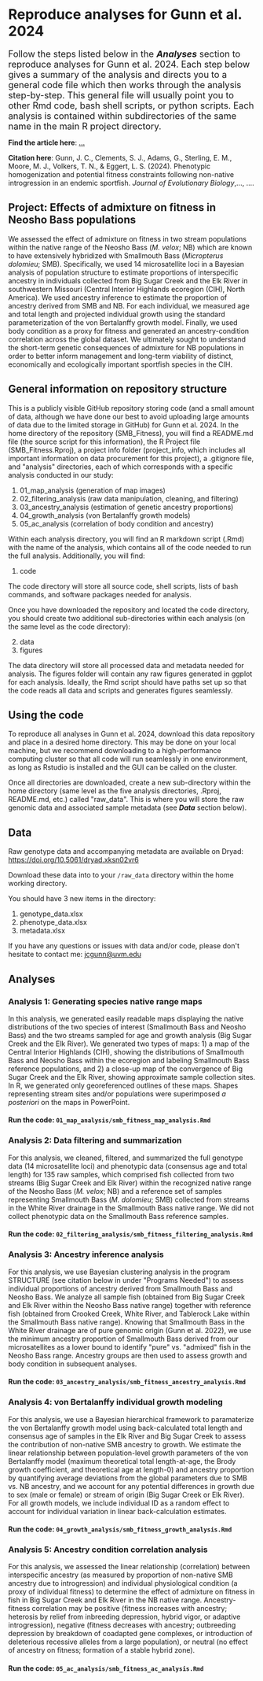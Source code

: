 # Reproduce analyses for Gunn et al. 2024
<font size="+1">Follow the steps listed below in the <b><i>Analyses</i></b> section to reproduce analyses for Gunn et al. 2024. Each step below gives a summary of the analysis and directs you to a general code file which then works through the analysis step-by-step. This general file will usually point you to other Rmd code, bash shell scripts, or python scripts. Each analysis is contained within subdirectories of the same name in the main R project directory.</font>

<b>Find the article here</b>: <a href="url">...</a> 

<b>Citation here</b>: Gunn, J. C., Clements, S. J., Adams, G., Sterling, E. M., Moore, M. J., Volkers, T. N., & Eggert, L. S. (2024). Phenotypic homogenization and potential fitness constraints following non-native introgression in an endemic sportfish. <i>Journal of Evolutionary Biology</i>,..., ....

## Project: Effects of admixture on fitness in Neosho Bass populations 
We assessed the effect of admixture on fitness in two stream populations within the native range of the Neosho Bass (<i>M. velox</i>; NB) which are known to have extensively hybridized with Smallmouth Bass (<i>Micropterus dolomieu</i>; SMB). Specifically, we used 14 microsatellite loci in a Bayesian analysis of population structure to estimate proportions of interspecific ancestry in individuals collected from Big Sugar Creek and the Elk River in southwestern Missouri (Central Interior Highlands ecoregion (CIH), North America). We used ancestry inference to estimate the proportion of ancestry derived from SMB and NB. For each individual, we measured age and total length and projected individual growth using the standard parameterization of the von Bertalanffy growth model. Finally, we used body condition as a proxy for fitness and generated an ancestry-condition correlation across the global dataset. We ultimately sought to understand the short-term genetic consequences of admixture for NB populations in order to better inform management and long-term viability of distinct, economically and ecologically important sportfish species in the CIH.

## General information on repository structure
This is a publicly visible GitHub repository storing code (and a small amount of data, although we have done our best to avoid uploading large amounts of data due to the limited storage in GitHub) for Gunn et al. 2024. In the home directory of the repository (SMB_Fitness), you will find a README.md file (the source script for this information), the R Project file (SMB_Fitness.Rproj), a project info folder (project_info, which includes all important information on data procurement for this project), a .gitignore file, and "analysis" directories, each of which corresponds with a specific analysis conducted in our study:

1) 01_map_analysis (generation of map images)
2) 02_filtering_analysis (raw data manipulation, cleaning, and filtering)
3) 03_ancestry_analysis (estimation of genetic ancestry proportions)
4) 04_growth_analysis (von Bertalanffy growth models)
5) 05_ac_analysis (correlation of body condition and ancestry)

Within each analysis directory, you will find an R markdown script (.Rmd) with the name of the analysis, which contains all of the code needed to run the full analysis. Additionally, you will find:

1) code

The code directory will store all source code, shell scripts, lists of bash commands, and software packages needed for analysis. 

Once you have downloaded the repository and located the code directory, you should create two additional sub-directories within each analysis (on the same level as the code directory):

2) data
3) figures

The data directory will store all processed data and metadata needed for analysis. The figures folder will contain any raw figures generated in ggplot for each analysis. Ideally, the Rmd script should have paths set up so that the code reads all data and scripts and generates figures seamlessly.

## Using the code
To reproduce all analyses in Gunn et al. 2024, download this data repository and place in a desired home directory. This may be done on your local machine, but we recommend downloading to a high-performance computing cluster so that all code will run seamlessly in one environment, as long as Rstudio is installed and the GUI can be called on the cluster.

Once all directories are downloaded, create a new sub-directory within the home directory (same level as the five analysis directories, .Rproj, README.md, etc.) called "raw_data". This is where you will store the raw genomic data and associated sample metadata (see <i><b>Data</i></b> section below).

## Data

Raw genotype data and accompanying metadata are available on Dryad: https://doi.org/10.5061/dryad.xksn02vr6

Download these data into to your `/raw_data` directory within the home working directory.

You should have 3 new items in the directory: <br>

1.  genotype_data.xlsx <br>
2.  phenotype_data.xlsx <br>
3.  metadata.xlsx <br>

If you have any questions or issues with data and/or code, please don't hesitate to contact me: jcgunn@uvm.edu

## Analyses

### Analysis 1: Generating species native range maps
In this analysis, we generated easily readable maps displaying the native distributions of the two species of interest (Smallmouth Bass and Neosho Bass) and the two streams sampled for age and growth analysis (Big Sugar Creek and the Elk River). We generated two types of maps: 1) a map of the Central Interior Highlands (CIH), showing the distributions of Smallmouth Bass and Neosho Bass within the ecoregion and labeling Smallmouth Bass reference populations, and 2) a close-up map of the convergence of Big Sugar Creek and the Elk River, showing approximate sample collection sites. In R, we generated only georeferenced outlines of these maps. Shapes representing stream sites and/or populations were superimposed <i>a posteriori</i> on the maps in PowerPoint.

#### Run the code: `01_map_analysis/smb_fitness_map_analysis.Rmd`

### Analysis 2: Data filtering and summarization
For this analysis, we cleaned, filtered, and summarized the full genotype data (14 microsatellite loci) and phenotypic data (consensus age and total length) for 135 raw samples, which comprised fish collected from two streams (Big Sugar Creek and Elk River) within the recognized native range of the Neosho Bass (<i>M. velox</i>; NB) and a reference set of samples representing Smallmouth Bass (<i>M. dolomieu</i>; SMB) collected from streams in the White River drainage in the Smallmouth Bass native range. We did not collect phenotypic data on the Smallmouth Bass reference samples.

#### Run the code: `02_filtering_analysis/smb_fitness_filtering_analysis.Rmd`

### Analysis 3: Ancestry inference analysis
For this analysis, we use Bayesian clustering analysis in the program STRUCTURE (see citation below in under "Programs Needed") to assess individual proportions of ancestry derived from Smallmouth Bass and Neosho Bass. We analyze all sample fish (obtained from Big Sugar Creek and Elk River within the Neosho Bass native range) together with reference fish (obtained from Crooked Creek, White River, and Tablerock Lake within the Smallmouth Bass native range). Knowing that Smallmouth Bass in the White River drainage are of pure genomic origin (Gunn et al. 2022), we use the minimum ancestry proportion of Smallmouth Bass derived from our microsatellites as a lower bound to identify "pure" vs. "admixed" fish in the Neosho Bass range. Ancestry groups are then used to assess growth and body condition in subsequent analyses.

#### Run the code: `03_ancestry_analysis/smb_fitness_ancestry_analysis.Rmd`

### Analysis 4: von Bertalanffy individual growth modeling
For this analysis, we use a Bayesian hierarchical framework to paramaterize the von Bertalanffy growth model using back-calculated total length and consensus age of samples in the Elk River and Big Sugar Creek to assess the contribution of non-native SMB ancestry to growth. We estimate the linear relationship between population-level growth parameters of the von Bertalanffy model (maximum theoretical total length-at-age, the Brody growth coefficient, and theoretical age at length-0) and ancestry proportion by quantifying average deviations from the global parameters due to SMB vs. NB ancestry, and we account for any potential differences in growth due to sex (male or female) or stream of origin (Big Sugar Creek or Elk River). For all growth models, we include individual ID as a random effect to account for individual variation in linear back-calculation estimates.

#### Run the code: `04_growth_analysis/smb_fitness_growth_analysis.Rmd`

### Analysis 5: Ancestry condition correlation analysis
For this analysis, we assessed the linear relationship (correlation) between interspecific ancestry (as measured by proportion of non-native SMB ancestry due to introgression) and individual physiological condition (a proxy of individual fitness) to determine the effect of admixture on fitness in fish in Big Sugar Creek and Elk River in the NB native range. Ancestry-fitness correlation may be positive (fitness increases with ancestry; heterosis by relief from inbreeding depression, hybrid vigor, or adaptive introgression), negative (fitness decreases with ancestry; outbreeding depression by breakdown of coadapted gene complexes, or introduction of deleterious recessive alleles from a large population), or neutral (no effect of ancestry on fitness; formation of a stable hybrid zone). 

#### Run the code: `05_ac_analysis/smb_fitness_ac_analysis.Rmd`
